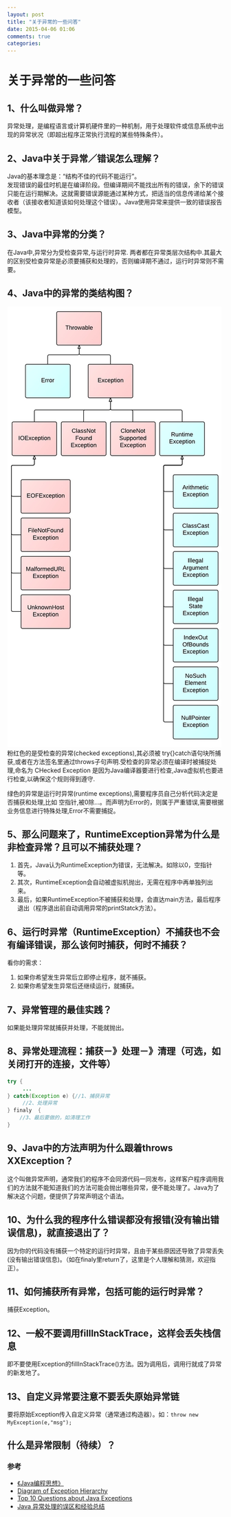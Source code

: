 ```yaml
---
layout: post
title: "关于异常的一些问答"
date: 2015-04-06 01:06
comments: true
categories: 
--- 
```

# 关于异常的一些问答
## 1、什么叫做异常？
异常处理，是编程语言或计算机硬件里的一种机制，用于处理软件或信息系统中出现的异常状况（即超出程序正常执行流程的某些特殊条件）。
## 2、Java中关于异常／错误怎么理解？
Java的基本理念是：“结构不佳的代码不能运行”。   
发现错误的最佳时机是在编译阶段。但编译期间不能找出所有的错误，余下的错误只能在运行期解决。这就需要错误源能通过某种方式，把适当的信息传递给某个接收者（该接收者知道该如何处理这个错误）。Java使用异常来提供一致的错误报告模型。<!--more-->
## 3、Java中异常的分类？
在Java中,异常分为受检查异常,与运行时异常. 两者都在异常类层次结构中.其最大的区别受检查异常是必须要捕获和处理的，否则编译期不通过，运行时异常则不需要。
## 4、Java中的异常的类结构图？
![Diagram of Exception Hierarchy](/images/exception/1.jpeg "Diagram of Exception Hierarchy ")    
粉红色的是受检查的异常(checked exceptions),其必须被 try{}catch语句块所捕获,或者在方法签名里通过throws子句声明.受检查的异常必须在编译时被捕捉处理,命名为 CHecked Exception 是因为Java编译器要进行检查,Java虚拟机也要进行检查,以确保这个规则得到遵守.   

绿色的异常是运行时异常(runtime exceptions),需要程序员自己分析代码决定是否捕获和处理,比如 空指针,被0除...。而声明为Error的，则属于严重错误,需要根据业务信息进行特殊处理,Error不需要捕捉。  
## 5、那么问题来了，RuntimeException异常为什么是非检查异常？且可以不捕获处理？
1. 首先，Java认为RuntimeException为错误，无法解决。如除以0，空指针等。  
2. 其次，RuntimeException会自动被虚拟机抛出，无需在程序中再单独列出来。  
3. 最后，如果RuntimeException不被捕获和处理，会直达main方法，最后程序退出（程序退出前自动调用异常的printStatck方法）。

## 6、运行时异常（RuntimeException）不捕获也不会有编译错误，那么该何时捕获，何时不捕获？
看你的需求：
1. 如果你希望发生异常后立即停止程序，就不捕获。
2. 如果你希望发生异常后还继续运行，就捕获。

## 7、异常管理的最佳实践？
如果能处理异常就捕获并处理，不能就抛出。

## 8、异常处理流程：捕获－》处理－》清理（可选，如关闭打开的连接，文件等）

```java
try {
     ...
} catch(Exception e) {//1、捕获异常
     //2、处理异常
} finaly  {
	//3、最后要做的，如清理工作
}
```
## 9、Java中的方法声明为什么跟着throws XXException？
这个叫做异常声明，通常我们的程序不会同源代码一同发布，这样客户程序调用我们的方法就不能知道我们的方法可能会抛出哪些异常，便不能处理了。Java为了解决这个问题，便提供了异常声明这个语法。
## 10、为什么我的程序什么错误都没有报错(没有输出错误信息)，就直接退出了？
因为你的代码没有捕获一个特定的运行时异常，且由于某些原因还导致了异常丢失(没有输出错误信息)。（如在finaly里return了，这里是个人理解和猜测，欢迎指正）。
## 11、如何捕获所有异常，包括可能的运行时异常？
捕获Exception。
## 12、一般不要调用fillInStackTrace，这样会丢失栈信息
即不要使用Exception的fillInStackTrace()方法。因为调用后，调用行就成了异常的新发地了。
## 13、自定义异常要注意不要丢失原始异常链
要将原始Exception传入自定义异常（通常通过构造器）。如：`throw new MyException(e,"msg");`
## 什么是异常限制（待续）？

### 参考
* [《Java编程思想》](http://book.douban.com/subject/2130190/)
* [ Diagram of Exception Hierarchy ](http://www.programcreek.com/2009/02/diagram-for-hierarchy-of-exception-classes/)
* [ Top 10 Questions about Java Exceptions ](http://www.programcreek.com/2013/10/top-10-questions-about-java-exceptions/)
* [Java 异常处理的误区和经验总结](http://www.ibm.com/developerworks/cn/java/j-lo-exception-misdirection/)



